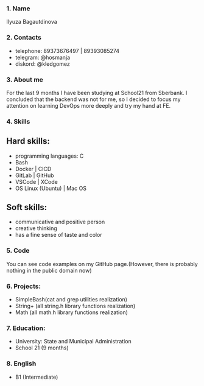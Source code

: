 ### 1. Name 
Ilyuza Bagautdinova

### 2. Contacts
- telephone: 89373676497 | 89393085274
- telegram: @hosmanja
- diskord: @kledgomez

### 3. About me
  For the last 9 months I have been studying at School21 from Sberbank. I concluded that the backend was not for me, so I decided to focus my attention on learning DevOps more deeply and try my hand at FE.
  
### 4. Skills 
 ## Hard skills:
- programming languages: С
- Bash
- Docker | CICD
- GitLab | GitHub
- VSCode | XCode
- OS Linux (Ubuntu) | Mac OS
 ## Soft skills:
- communicative and positive person
- creative thinking
- has a fine sense of taste and color

### 5. Code 
  You can see code examples on my GitHub page.(However, there is probably nothing in the public domain now)
  
### 6. Projects:
- SimpleBash(cat and grep utilities realization)
- String+ (all string.h library functions realization)
- Math (all math.h library functions realization)

### 7. Еducation:
- University: State and Municipal Administration
- School 21 (9 months)

### 8. English
- B1 (Intermediate)


